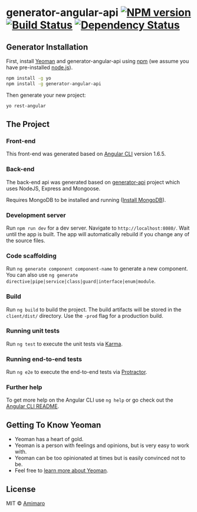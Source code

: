 # generator-angular-api [![NPM version][npm-image]][npm-url] [![Build Status][travis-image]][travis-url] [![Dependency Status][daviddm-image]][daviddm-url]
>

## Generator Installation

First, install [Yeoman](http://yeoman.io) and generator-angular-api using [npm](https://www.npmjs.com/) (we assume you have pre-installed [node.js](https://nodejs.org/)).

```bash
npm install -g yo
npm install -g generator-angular-api
```

Then generate your new project:

```bash
yo rest-angular
```

## The Project

### Front-end

This front-end was generated based on [Angular CLI](https://github.com/angular/angular-cli) version 1.6.5.

### Back-end

The back-end api was generated based on [generator-api](https://github.com/ndelvalle/generator-api) project which uses NodeJS, Express and Mongoose.

Requires MongoDB to be installed and running ([Install MongoDB](https://docs.mongodb.com/manual/installation/)).

### Development server

Run `npm run dev` for a dev server. Navigate to `http://localhost:8080/`. Wait until the app is built. The app will automatically rebuild if you change any of the source files.

### Code scaffolding

Run `ng generate component component-name` to generate a new component. You can also use `ng generate directive|pipe|service|class|guard|interface|enum|module`.

### Build

Run `ng build` to build the project. The build artifacts will be stored in the `client/dist/` directory. Use the `-prod` flag for a production build.

### Running unit tests

Run `ng test` to execute the unit tests via [Karma](https://karma-runner.github.io).

### Running end-to-end tests

Run `ng e2e` to execute the end-to-end tests via [Protractor](http://www.protractortest.org/).

### Further help

To get more help on the Angular CLI use `ng help` or go check out the [Angular CLI README](https://github.com/angular/angular-cli/blob/master/README.md).


## Getting To Know Yeoman

 * Yeoman has a heart of gold.
 * Yeoman is a person with feelings and opinions, but is very easy to work with.
 * Yeoman can be too opinionated at times but is easily convinced not to be.
 * Feel free to [learn more about Yeoman](http://yeoman.io/).

## License

MIT © [Amimaro]()


[npm-image]: https://badge.fury.io/js/generator-angular-api.svg
[npm-url]: https://npmjs.org/package/generator-angular-api
[travis-image]: https://travis-ci.org/Amimaro/generator-angular-api.svg?branch=master
[travis-url]: https://travis-ci.org/Amimaro/generator-angular-api
[daviddm-image]: https://david-dm.org/Amimaro/generator-angular-api.svg?theme=shields.io
[daviddm-url]: https://david-dm.org/Amimaro/generator-angular-api

